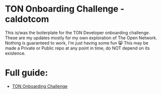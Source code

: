 # TON Onboarding Challenge - caldotcom

This is/was the boilerplate for the TON Developer onboarding challenge.
These are my updates mostly for my own exploration of The Open Network.
Nothing is guaranteed to work, I'm just having some fun 😸
This may be made a Private or Public repo at any point in time, do NOT depend on its existence.

# Full guide:
* [TON Onboarding Challenge](https://docs.ton.org/v3/guidelines/get-started-with-ton)